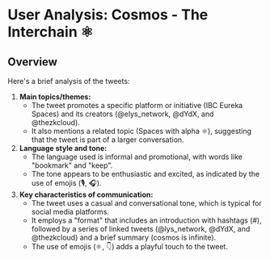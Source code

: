 # User Analysis: Cosmos - The Interchain ⚛️

## Overview

Here's a brief analysis of the tweets:

1. **Main topics/themes:**
	* The tweet promotes a specific platform or initiative (IBC Eureka Spaces) and its creators (@elys_network, @dYdX, and @thezkcloud).
	* It also mentions a related topic (Spaces with alpha ⚛️), suggesting that the tweet is part of a larger conversation.
2. **Language style and tone:**
	* The language used is informal and promotional, with words like "bookmark" and "keep".
	* The tone appears to be enthusiastic and excited, as indicated by the use of emojis (🎙️, 🎧).
3. **Key characteristics of communication:**
	* The tweet uses a casual and conversational tone, which is typical for social media platforms.
	* It employs a "format" that includes an introduction with hashtags (#), followed by a series of linked tweets (@lys_network, @dYdX, and @thezkcloud) and a brief summary (cosmos is infinite).
	* The use of emojis (⚛️, 👇) adds a playful touch to the tweet.